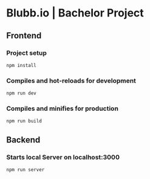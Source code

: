 # Blubb.io | Bachelor Project
## Frontend
### Project setup
```
npm install
```
### Compiles and hot-reloads for development
```
npm run dev
```
### Compiles and minifies for production
```
npm run build
```
## Backend
### Starts local Server on localhost:3000
```
npm run server
```